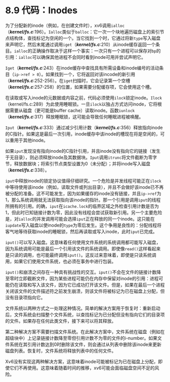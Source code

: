 # 8.9 代码：Inodes

为了分配新的inode（例如，在创建文件时），xv6调用`ialloc`（***kernel/fs.c***:196）。`Ialloc`类似于`balloc`：它一次一个块地遍历磁盘上的索引节点结构体，查找标记为空闲的一个。当它找到一个时，它通过将新`type`写入磁盘来声明它，然后末尾通过调用`iget`（***kernel/fs.c***:210）从inode缓存返回一个条目。`ialloc`的正确操作取决于这样一个事实：一次只有一个进程可以保存对`bp`的引用：`ialloc`可以确保其他进程不会同时看到inode可用并尝试声明它。

`Iget`（***kernel/fs.c***:243）在inode缓存中查找具有所需设备和inode编号的活动条目（`ip->ref > 0`）。如果找到一个，它将返回对该incode的新引用（***kernel/fs.c***:252-256）。在`iget`扫描时，它会记录第一个空槽（***kernel/fs.c***:257-258）的位置，如果需要分配缓存项，它会使用这个槽。

在读取或写入inode的元数据或内容之前，代码必须使用`ilock`锁定inode。`Ilock`（kernel/fs.c:289）为此使用睡眠锁。一旦`ilock`以独占方式访问inode，它将根据需要从磁盘（更可能是buffer cache）读取inode。函数`iunlock`（***kernel/fs.c***:317）释放睡眠锁，这可能会导致任何睡眠进程被唤醒。 

`Iput`（***kernel/fs.c***:333）通过减少引用计数（***kernel/fs.c***:356）释放指向inode的C指针。如果这是最后一次引用，inode缓存中该inode的槽现在将是空闲的，可以重用于其他inode。

如果`iput`发现没有指向inode的C指针引用，并且inode没有指向它的链接（发生于无目录），则必须释放inode及其数据块。`Iput`调用`itrunc`将文件截断为零字节，释放数据块；将索引节点类型设置为0（未分配）；并将inode写入磁盘（***kernel/fs.c***:338）。

`iput`中释放inode的锁定协议值得仔细研究。一个危险是并发线程可能正在`ilock`中等待使用该inode（例如，读取文件或列出目录），并且不会做好该inode已不再被分配的准备。这不可能发生，因为如果缓存的inode没有链接，并且`ip->ref`为1，那么系统调用就无法获取指向该inode的指针。那一个引用是调用`iput`的线程所拥有的引用。的确，`iput`在`icache.lock`的临界区域之外检查引用计数是否为1，但此时已知链接计数为零，因此没有线程会尝试获取新引用。另一个主要危险是，对`ialloc`的并发调用可能会选择`iput`正在释放的同一个inode。这只能在`iupdate`写入磁盘以使inode的`type`为零后发生。这个争用是良性的：分配线程将客气地等待获取inode的睡眠锁，然后再读取或写入inode，此时`iput`已完成。

`iput()`可以写入磁盘。这意味着任何使用文件系统的系统调用都可能写入磁盘，因为系统调用可能是最后一个引用该文件的系统调用。即使像`read()`这样看起来是只读的调用，也可能最终调用`iput()`。这反过来意味着，即使是只读系统调用，如果它们使用文件系统，也必须在事务中进行包装。

`iput()`和崩溃之间存在一种具有挑战性的交互。`iput()`不会在文件的链接计数降至零时立即截断文件，因为某些进程可能仍在内存中保留对inode的引用：进程可能仍在读取和写入该文件，因为它已成功打开该文件。但是，如果在最后一个进程关闭该文件的文件描述符之前发生崩溃，则该文件将被标记为已在磁盘上分配，但没有目录项指向它。

文件系统以两种方式之一处理这种情况。简单的解决方案用于恢复时：重新启动后，文件系统会扫描整个文件系统，以查找标记为已分配但没有指向它们的目录项的文件。如果存在任何此类文件，接下来可以将其释放。

第二种解决方案不需要扫描文件系统。在此解决方案中，文件系统在磁盘（例如在超级块中）上记录链接计数降至零但引用计数不为零的文件的i-number。如果文件系统在其引用计数达到0时删除该文件，则会通过从列表中删除该inode来更新磁盘列表。恢复时，文件系统将释放列表中的任何文件。

Xv6没有实现这两种解决方案，这意味着inode可能被标记为已在磁盘上分配，即使它们不再使用。这意味着随着时间的推移，xv6可能会面临磁盘空间不足的风险。